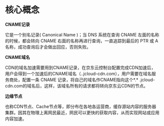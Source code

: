 # 核心概念
 **CNAME记录**

它是一个别名记录( Canonical Name )；当 DNS 系统在查询 CNAME 左面的名称的时候，都会转向 CNAME 右面的名称再进行查询，一直追踪到最后的 PTR 或 A 名称，成功查询后才会做出回应，否则失败。

**CNAME域名**

CDN的域名加速需要用到CNAME记录，在京东云控制台配置完成CDN加速后，用户会得到一个加速后的CNAME域名（*.*.jcloud-cdn.com），用户需要在域名服务商处，配置一条 CNAME 记录，将自己的域名作CNAME指向这个*.* .jcloud-cdn.com的域名后，这样，该域名所有的请求都将转向京东云CDN的节点。

**边缘节点**

也称CDN节点、Cache节点等，即分布在各地各运营商，缓存源站内容的服务器集群。因其在物理上离网民最近，网民可以更快的获取内容，从而实现网站或应用内容加速。